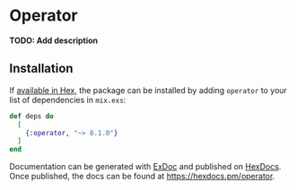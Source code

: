 # Operator

**TODO: Add description**

## Installation

If [available in Hex](https://hex.pm/docs/publish), the package can be installed
by adding `operator` to your list of dependencies in `mix.exs`:

```elixir
def deps do
  [
    {:operator, "~> 0.1.0"}
  ]
end
```

Documentation can be generated with [ExDoc](https://github.com/elixir-lang/ex_doc)
and published on [HexDocs](https://hexdocs.pm). Once published, the docs can
be found at <https://hexdocs.pm/operator>.

